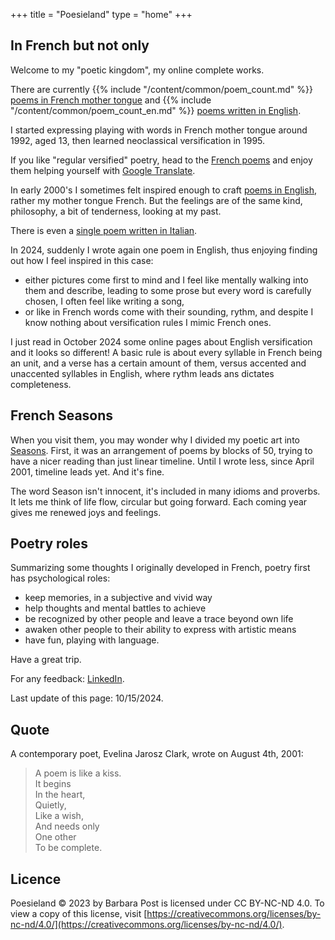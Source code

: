 +++
title = "Poesieland"
type = "home"
+++

## In French but not only

Welcome to my "poetic kingdom", my online complete works.

There are currently {{% include "/content/common/poem_count.md" %}} [poems in French mother tongue](/?lang=fr) and {{% include "/content/common/poem_count_en.md" %}} [poems written in English](/original_texts).

I started expressing playing with words in French mother tongue around 1992, aged 13, then learned neoclassical versification in 1995.

If you like "regular versified" poetry, head to the [French poems](/?lang=fr) and enjoy them helping yourself with [Google Translate](https://translate.google.com).

In early 2000's I sometimes felt inspired enough to craft [poems in English](./original_texts), rather my mother tongue French. But the feelings are of the same kind, philosophy, a bit of tenderness, looking at my past.

There is even a [single poem written in Italian](./original_texts/2001/shalom_veor).

In 2024, suddenly I wrote again one poem in English, thus enjoying finding out how I feel inspired in this case:
- either pictures come first to mind and I feel like mentally walking into them and describe, leading to some prose but every word is carefully chosen, I often feel like writing a song,
- or like in French words come with their sounding, rythm, and despite I know nothing about versification rules I mimic French ones.

I just read in October 2024 some online pages about English versification and it looks so different! A basic rule is about every syllable in French being an unit, and a verse has a certain amount of them, versus accented and unaccented syllables in English, where rythm leads ans dictates completeness.

## French Seasons

When you visit them, you may wonder why I divided my poetic art into [Seasons](/seasons?lang=fr). First, it was an arrangement of poems by blocks of 50, trying to have a nicer reading than just linear timeline. Until I wrote less, since April 2001, timeline leads yet. And it's fine.

The word Season isn't innocent, it's included in many idioms and proverbs. It lets me think of life flow, circular but going forward. Each coming year gives me renewed joys and feelings.

## Poetry roles

Summarizing some thoughts I originally developed in French, poetry first has psychological roles:

- keep memories, in a subjective and vivid way
- help thoughts and mental battles to achieve
- be recognized by other people and leave a trace beyond own life
- awaken other people to their ability to express with artistic means
- have fun, playing with language.

Have a great trip.

For any feedback: [LinkedIn](https://www.linkedin.com/in/barbara-post-1b323714).

Last update of this page: 10/15/2024.

## Quote

A contemporary poet, Evelina Jarosz Clark, wrote on August 4th, 2001:

> A poem is like a kiss.
> \
> It begins
> \
> In the heart,
> \
> Quietly,
> \
> Like a wish,
> \
> And needs only
> \
> One other
> \
> To be complete.

## Licence

Poesieland © 2023 by Barbara Post is licensed under CC BY-NC-ND 4.0. To view a copy of this license, visit [https://creativecommons.org/licenses/by-nc-nd/4.0/](https://creativecommons.org/licenses/by-nc-nd/4.0/).

